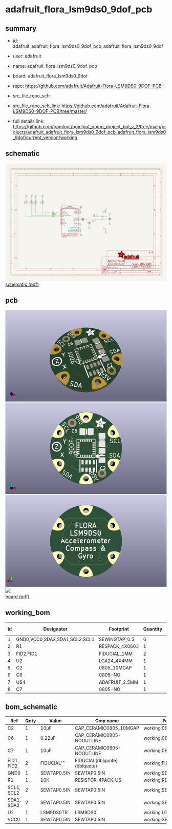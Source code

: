 # adafruit_flora_lsm9ds0_9dof_pcb
 
## summary 
* id: adafruit_adafruit_flora_lsm9ds0_9dof_pcb_adafruit_flora_lsm9ds0_9dof
* user: adafruit
* name: adafruit_flora_lsm9ds0_9dof_pcb
* board: adafruit_flora_lsm9ds0_9dof
* repo: https://github.com/adafruit/Adafruit-Flora-LSM9DS0-9DOF-PCB



* src_file_repo_sch: 
* src_file_repo_sch_link: https://github.com/adafruit/Adafruit-Flora-LSM9DS0-9DOF-PCB/tree/master/
* full details link: https://github.com/oomlout/oomlout_oomp_project_bot_v_2/tree/main/projects/adafruit_adafruit_flora_lsm9ds0_9dof_pcb_adafruit_flora_lsm9ds0_9dof/current_version/working  

## schematic  
![](working_schematic_600.png)  
[schematic (pdf)](working_schematic.pdf)  

## pcb  
![](working_3d_600.png) 
![](working_3d_front_600.png)  
![](working_3d_back_600.png)  
![](working_600.png)  
[board (pdf)](working.pdf)  

## working_bom
| Id | Designator | Footprint | Quantity | Designation | Supplier and ref |  | None | 
| --- | --- | --- | --- | --- | --- | --- | --- | 
| 1 | GND0,VCC0,SDA2,SDA1,SCL2,SCL1 | SEWINGTAP_0.5 | 6 | SEWTAP0.5IN |  |  | [''] | 
| 2 | R1 | RESPACK_4X0603 | 1 | 10K |  |  | [''] | 
| 3 | FID2,FID1 | FIDUCIAL_1MM | 2 | FIDUCIAL" |  |  | [''] | 
| 4 | U2 | LGA24_4X4MM | 1 | LSM9DS0TR |  |  | [''] | 
| 5 | C2 | 0805_10MGAP | 1 | 10µF |  |  | [''] | 
| 6 | C6 | 0805-NO | 1 | 0.22uF |  |  | [''] | 
| 7 | U$4 | ADAFRUIT_2.5MM | 1 |  |  |  | [''] | 
| 8 | C7 | 0805-NO | 1 | 10uF |  |  | [''] | 


## bom_schematic
| Ref | Qnty | Value | Cmp name | Footprint | Description | Vendor | DNP | 
| --- | --- | --- | --- | --- | --- | --- | --- | 
| C2 | 1 | 10µF | CAP_CERAMIC0805_10MGAP | working:0805_10MGAP |  |  |  | 
| C6 | 1 | 0.22uF | CAP_CERAMIC0805-NOOUTLINE | working:0805-NO |  |  |  | 
| C7 | 1 | 10uF | CAP_CERAMIC0805-NOOUTLINE | working:0805-NO |  |  |  | 
| FID1, FID2 | 2 | FIDUCIAL"" | FIDUCIAL{dblquote}{dblquote} | working:FIDUCIAL_1MM |  |  |  | 
| GND0 | 1 | SEWTAP0.5IN | SEWTAP0.5IN | working:SEWINGTAP_0.5 |  |  |  | 
| R1 | 1 | 10K | RESISTOR_4PACK_US | working:RESPACK_4X0603 |  |  |  | 
| SCL1, SCL2 | 2 | SEWTAP0.5IN | SEWTAP0.5IN | working:SEWINGTAP_0.5 |  |  |  | 
| SDA1, SDA2 | 2 | SEWTAP0.5IN | SEWTAP0.5IN | working:SEWINGTAP_0.5 |  |  |  | 
| U2 | 1 | LSM9DS0TR | LSM9DS0 | working:LGA24_4X4MM |  |  |  | 
| VCC0 | 1 | SEWTAP0.5IN | SEWTAP0.5IN | working:SEWINGTAP_0.5 |  |  |  | 



